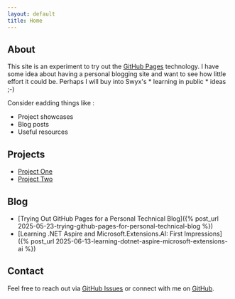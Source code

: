 ```yaml
---
layout: default
title: Home
---
```


## About

This site is an experiment to try out the [GitHub Pages](https://pages.github.com/) technology.
I have some idea about having a personal blogging site and want to see how little effort it could be.
Perhaps I will buy into Swyx's * learning in public * ideas ;-)

Consider eadding things like :

- Project showcases
- Blog posts
- Useful resources

## Projects

- [Project One](/project/project-one.md)
- [Project Two](/project/project-two.md)

## Blog

- [Trying Out GitHub Pages for a Personal Technical Blog]({% post_url 2025-05-23-trying-github-pages-for-personal-technical-blog %})
- [Learning .NET Aspire and Microsoft.Extensions.AI: First Impressions]({% post_url 2025-06-13-learning-dotnet-aspire-microsoft-extensions-ai %})

## Contact

Feel free to reach out via [GitHub Issues](https://github.com/mgholls/mgholls.github.io/issues) or connect with me on [GitHub](https://github.com/mgholls).